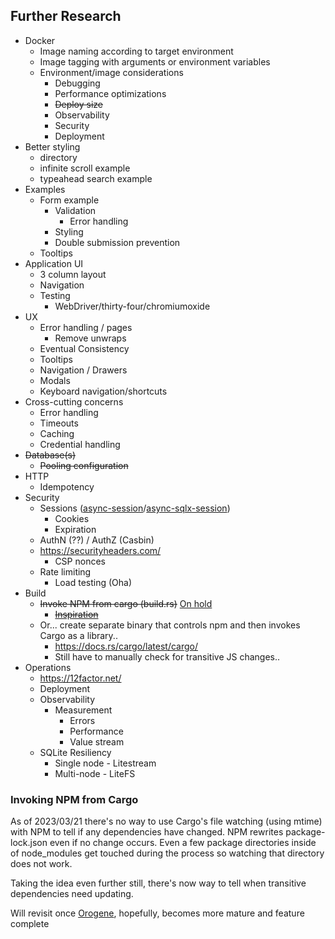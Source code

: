 ## Further Research
* Docker
    * Image naming according to target environment
    * Image tagging with arguments or environment variables
    * Environment/image considerations
        * Debugging
        * Performance optimizations
        * ~~Deploy size~~
        * Observability
        * Security
        * Deployment
* Better styling
    * directory
    * infinite scroll example
    * typeahead search example
* Examples
    * Form example
        * Validation
            * Error handling
        * Styling
        * Double submission prevention
    * Tooltips
* Application UI
    * 3 column layout
    * Navigation
    * Testing
        * WebDriver/thirty-four/chromiumoxide
* UX
    * Error handling / pages
        * Remove unwraps
    * Eventual Consistency
    * Tooltips
    * Navigation / Drawers
    * Modals
    * Keyboard navigation/shortcuts
* Cross-cutting concerns
    * Error handling
    * Timeouts
    * Caching
    * Credential handling
* ~~Database(s)~~
    * ~~Pooling configuration~~
* HTTP
    * Idempotency
* Security
    * Sessions ([async-session](https://github.com/http-rs/async-session)/[async-sqlx-session](https://github.com/jbr/async-sqlx-session))
        * Cookies
        * Expiration
    * AuthN (??) / AuthZ (Casbin)
    * https://securityheaders.com/
        * CSP nonces
    * Rate limiting
        * Load testing (Oha)
* Build
    * ~~Invoke NPM from cargo (build.rs)~~ [On hold](#invoking-npm-from-cargo)
        * ~~[Inspiration](https://github.com/koute/bytehound/blob/master/server-core/build.rs)~~
    * Or... create separate binary that controls npm and then invokes Cargo as a library..
        * https://docs.rs/cargo/latest/cargo/
        * Still have to manually check for transitive JS changes..
* Operations
    * https://12factor.net/
    * Deployment
    * Observability
        * Measurement
            * Errors
            * Performance
            * Value stream
    * SQLite Resiliency
        * Single node - Litestream
        * Multi-node - LiteFS


### Invoking NPM from Cargo

As of 2023/03/21 there's no way to use Cargo's file watching (using mtime) with NPM
to tell if any dependencies have changed. NPM rewrites package-lock.json even if no
change occurs. Even a few package directories inside of node_modules get touched
during the process so watching that directory does not work.

Taking the idea even further still, there's now way to tell when transitive dependencies
need updating.

Will revisit once [Orogene](https://github.com/orogene/orogene), hopefully, becomes more mature and feature complete 
